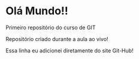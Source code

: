 # Olá Mundo!!

 Primeiro repositório do curso de GIT

 Repositório criado durante a aula ao vivo!

 Essa linha eu adicionei diretamente do site Git-Hub!
